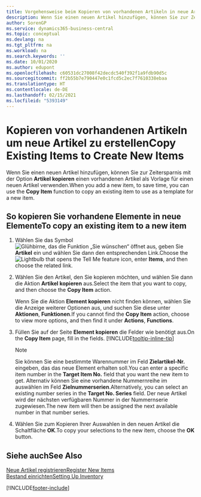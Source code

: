 ```yaml
---
title: Vorgehensweise beim Kopieren von vorhandenen Artikeln in neue Artikel
description: Wenn Sie einen neuen Artikel hinzufügen, können Sie zur Zeitersparnis mit der Option Artikel kopieren einen vorhandenen Artikel als Vorlage für einen neuen Artikel verwenden.
author: SorenGP
ms.service: dynamics365-business-central
ms.topic: conceptual
ms.devlang: na
ms.tgt_pltfrm: na
ms.workload: na
ms.search.keywords: ''
ms.date: 10/01/2020
ms.author: edupont
ms.openlocfilehash: c60531dc27008f42decdc540f392f1a9fdb90d5c
ms.sourcegitcommit: ff2b55b7e790447e0c1fcd5c2ec7f7610338ebaa
ms.translationtype: HT
ms.contentlocale: de-DE
ms.lasthandoff: 02/15/2021
ms.locfileid: "5393149"
---
```

# <a name="copy-existing-items-to-create-new-items"></a><span data-ttu-id="4229c-103">Kopieren von vorhandenen Artikeln um neue Artikel zu erstellen</span><span class="sxs-lookup"><span data-stu-id="4229c-103">Copy Existing Items to Create New Items</span></span>

<span data-ttu-id="4229c-104">Wenn Sie einen neuen Artikel hinzufügen, können Sie zur Zeitersparnis mit der Option **Artikel kopieren** einen vorhandenen Artikel als Vorlage für einen neuen Artikel verwenden.</span><span class="sxs-lookup"><span data-stu-id="4229c-104">When you add a new item, to save time, you can use the **Copy Item** function to copy an existing item to use as a template for a new item.</span></span>  

## <a name="to-copy-an-existing-item-to-a-new-item"></a><span data-ttu-id="4229c-105">So kopieren Sie vorhandene Elemente in neue Elemente</span><span class="sxs-lookup"><span data-stu-id="4229c-105">To copy an existing item to a new item</span></span>

1. <span data-ttu-id="4229c-106">Wählen Sie das Symbol ![Glühbirne, das die Funktion „Sie wünschen“ öffnet](media/ui-search/search_small.png "Was möchten Sie tun?") aus, geben Sie **Artikel** ein und wählen Sie dann den entsprechenden Link.</span><span class="sxs-lookup"><span data-stu-id="4229c-106">Choose the ![Lightbulb that opens the Tell Me feature](media/ui-search/search_small.png "Tell me what you want to do") icon, enter **Items**, and then choose the related link.</span></span>  
2. <span data-ttu-id="4229c-107">Wählen Sie den Artikel, den Sie kopieren möchten, und wählen Sie dann die Aktion **Artikel kopieren** aus.</span><span class="sxs-lookup"><span data-stu-id="4229c-107">Select the item that you want to copy, and then choose the **Copy Item** action.</span></span>  

    <span data-ttu-id="4229c-108">Wenn Sie die Aktion **Element kopieren** nicht finden können, wählen Sie die Anzeige weiterer Optionen aus, und suchen Sie diese unter **Aktionen**, **Funktionen**.</span><span class="sxs-lookup"><span data-stu-id="4229c-108">If you cannot find the **Copy Item** action, choose to view more options, and then find it under **Actions**, **Functions**.</span></span>  

3. <span data-ttu-id="4229c-109">Füllen Sie auf der Seite **Element kopieren** die Felder wie benötigt aus.</span><span class="sxs-lookup"><span data-stu-id="4229c-109">On the **Copy Item** page, fill in the fields.</span></span> [!INCLUDE[tooltip-inline-tip](includes/tooltip-inline-tip_md.md)]

    > [!NOTE]  
    > <span data-ttu-id="4229c-110">Sie können Sie eine bestimmte Warennummer im Feld **Zielartikel-Nr.** eingeben, das das neue Element erhalten soll.</span><span class="sxs-lookup"><span data-stu-id="4229c-110">You can enter a specific item number in the **Target Item No.** field that you want the new item to get.</span></span> <span data-ttu-id="4229c-111">Alternativ können Sie eine vorhandene Nummernreihe im auswählen im Feld **Zielnummerserien**.</span><span class="sxs-lookup"><span data-stu-id="4229c-111">Alternatively, you can select an existing number series in the **Target No. Series** field.</span></span> <span data-ttu-id="4229c-112">Der neue Artikel wird der nächsten verfügbaren Nummer in der Nummernserie zugewiesen.</span><span class="sxs-lookup"><span data-stu-id="4229c-112">The new item will then be assigned the next available number in that number series.</span></span>  

4. <span data-ttu-id="4229c-113">Wählen Sie zum Kopieren Ihrer Auswahlen in den neuen Artikel die Schaltfläche **OK**.</span><span class="sxs-lookup"><span data-stu-id="4229c-113">To copy your selections to the new item, choose the **OK** button.</span></span>  

## <a name="see-also"></a><span data-ttu-id="4229c-114">Siehe auch</span><span class="sxs-lookup"><span data-stu-id="4229c-114">See Also</span></span>

[<span data-ttu-id="4229c-115">Neue Artikel registrieren</span><span class="sxs-lookup"><span data-stu-id="4229c-115">Register New Items</span></span>](inventory-how-register-new-items.md)  
[<span data-ttu-id="4229c-116">Bestand einrichten</span><span class="sxs-lookup"><span data-stu-id="4229c-116">Setting Up Inventory</span></span>](inventory-setup-inventory.md)  


[!INCLUDE[footer-include](includes/footer-banner.md)]